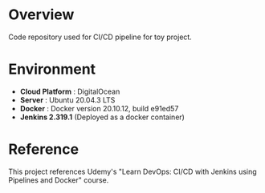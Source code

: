 # Overview
Code repository used for CI/CD pipeline for toy project.

# Environment
- **Cloud Platform** : DigitalOcean
- **Server** : Ubuntu 20.04.3 LTS
- **Docker** : Docker version 20.10.12, build e91ed57
- **Jenkins 2.319.1** (Deployed as a docker container)

# Reference
This project references Udemy's "Learn DevOps: CI/CD with Jenkins using Pipelines and Docker" course.
